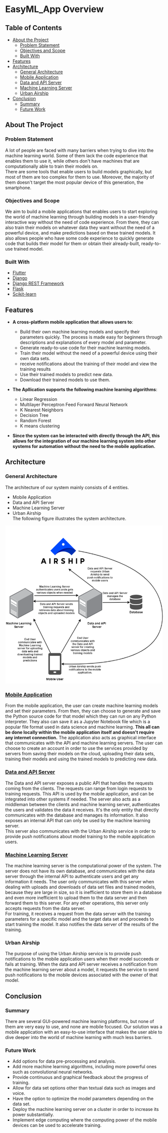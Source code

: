 # EasyML_App Overview


<!-- TABLE OF CONTENTS -->
## Table of Contents

* [About the Project](#about-the-project)
  * [Problem Statement](#problem-statement)
  * [Objectives and Scope](#objectives-and-scope)
  * [Built With](#built-with)
* [Features](#features)
* [Architecture](#architecture)
  * [General Architecture](#general-architecture)
  * [Mobile Application](#mobile-application)
  * [Data and API Server](#data-and-api-server)
  * [Machine Learning Server](#machine-learning-server)
  * [Urban Airship](#urban-airship)
* [Conclusion](#conclusion)
  * [Summary](#summary) 
  * [Future Work](#future-work) 
<!-- ABOUT THE PROJECT -->
## About The Project

### Problem Statement
A lot of people are faced with many barriers when trying to dive into the machine learning world. Some of them lack the code experience that enables them to use it, while others don't have machines that are computationally able to train their models on.  
There are some tools that enable users to build models graphically, but most of them are too complex for them to use. Moreover, the majority of them doesn't target the most popular device of this generation, the smartphone.

### Objectives and Scope
We aim to build a mobile applications that enables users to start exploring the world of machine learning through building models in a user-friendly interactive way without the need of code experience. From there, they can also train their models on whatever data they want without the need of a powerful device, and make predictions based on these trained models. It also allows people who have some code experience to quickly generate code that builds their model for them or obtain their already-built, ready-to-use trained model.
### Built With
* [Flutter](https://flutter.dev/)
* [Django](https://www.djangoproject.com/)
* [Django REST Framework](https://www.django-rest-framework.org/)
* [Flask](https://flask.palletsprojects.com/en/1.1.x/)
* [Scikit-learn](https://scikit-learn.org/)

<!-- Features -->
## Features

- **A cross-platform mobile application that allows users to**:

    * Build their own machine learning models and specify their parameters quickly. The process is made easy for beginners through descriptions and explanations of every               model and parameter.
    *  Generate ready-to-use code for their machine learning models.
    *  Train their model without the need of a powerful device using their own data sets.
    *  receive notifications about the training of their model and view the training results
    *  Use their trained models to predict new data.
    *  Download their trained models to use them.

- **The Apllication supports the following machine learning algorithms**:
    *  Linear Regression
    *  Multilayer Perceptron Feed Forward Neural Network
    *  K Nearest Neighbors
    *  Decision Tree
    *  Random Forest
    *  K means clustering

- **Since the system can be interacted with directly through the API, this allows for the integration of our machine learning system into other systems for automation without the need to the mobile application.**

<!-- Architecture -->
## Architecture

### General Architecture
The architecture of our system mainly consists of 4 entities.

* Mobile Application
* Data and API Server
* Machine Learning Server
* Urban Airship  
The following figure illustrates the system architecture.
<p align="right">
    <img src="/images/architecture.png"> 
</p>

   
### [Mobile Application](https://github.com/hamzasdr/EasyML_App/tree/master/EasyML_Mobile)
From the mobile application, the user can create machine learning models and set their parameters. From then, they can choose to generate and save the Python source code for that model which they can run on any Python interpreter. They also can save it as a Jupyter Notebook file which is a popular file format used in data science and machine learning. **This all can be done locally within the mobile application itself and doesn't require any internet connection.** The application also acts as graphical interface that communicates with the API and machine learning servers. The user can choose to create an account in order to use the services provided by servers from saving their models on the cloud, uploading their data sets, training their models and using the trained models to predicting new data. 
### [Data and API Server](https://github.com/hamzasdr/EasyML_App/tree/master/Data%20and%20API%20Server)

The Data and API server exposes a public API that handles the requests coming from the clients. The requests can range from login requests to training requests. This API is used by the mobile application, and can be integrated into other systems if needed. The server also acts as a middleman between the clients and machine learning server, authenticates the users and validates the data it receives. It's the only entity that directly communicates with the database and manages its information. It also exposes an internal API that can only be used by the machine learning server.  
This server also communicates with the Urban Airship service in order to provide push notifications about model training to the mobile application users.

### [Machine Learning Server](https://github.com/hamzasdr/EasyML_App/tree/master/Machine%20Learning%20Server)

The machine learning server is the computational power of the system. The server does not have its own database, and communicates with the data server through the internal API to authenticate users and get any information it needs. The user only communicates with this server when dealing with uploads and downloads of data set files and trained models, because they are large in size, so it is inefficient to store them in a database and even more inefficient to upload them to the data server and then forward them to this server. For any other operations, this server only accepts requests from the data server.  
For training, it receives a request from the data server with the training parameters for a specific model and the target data set and proceeds to start training the model. It also notifies the data server of the results of the training.

### Urban Airship
The purpose of using the Urban Airship service is to provide push notifications to the mobile application users when their model succeeds or fails at training. When the data and API server receives a notification from the machine learning server about a model, it requests the service to send push notifications to the mobile devices associated with the owner of that model.


## Conclusion

### Summary
There are several GUI-powered machine learning platforms, but none of them are very easy to use, and none are mobile focused. Our solution was a mobile application with an easy-to-use interface that makes the user able to dive deeper into the world of machine learning with much less barriers.
### Future Work
*  Add options for data pre-processing and analysis.
*  Add more machine learning algorithms, including more powerful ones such as convolutional neural networks.
*  Provide continuous and graphical feedback about the progress of training.
*  Allow for data set options other than textual data such as images and voice.
*  Have the option to optimize the model parameters depending on the data set.
*  Deploy the machine learning server on a cluster in order to increase its power substantially.
*  Implement edge computing where the computing power of the mobile devices can be used to accelerate training.
